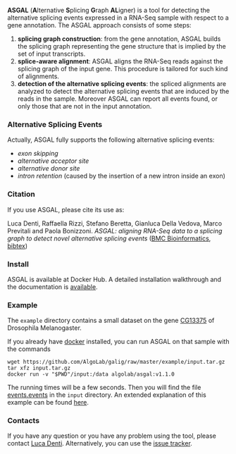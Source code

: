 **ASGAL** (**A**lternative **S**plicing **G**raph **AL**igner) is a
tool for detecting the alternative splicing events expressed in a
RNA-Seq sample with respect to a gene annotation. The 
ASGAL approach consists of some  steps:
1. **splicing graph construction**: from the gene annotation, ASGAL builds the splicing graph representing the gene structure that is implied by the set of input transcripts.
2. **splice-aware alignment**: ASGAL aligns the RNA-Seq reads against the splicing
graph of the input gene. This procedure is tailored for such kind of alignments.
3. **detection of the alternative splicing events**: the spliced alignments are analyzed to detect the alternative splicing events that are induced by the reads in the sample. Moreover ASGAL can report all events found, or only those that are not in the input annotation.

### Alternative Splicing Events
Actually, ASGAL fully supports the following alternative splicing
events:
* _exon skipping_
* _alternative acceptor site_
* _alternative donor site_
* _intron retention_ (caused by the insertion of a new intron inside an
exon)

### Citation

If you use ASGAL, please cite its use as:

Luca Denti, Raffaella Rizzi, Stefano Beretta, Gianluca Della Vedova,
Marco Previtali and Paola Bonizzoni.  _ASGAL: aligning RNA-Seq data to
a splicing graph to detect novel alternative splicing events_ ([BMC
Bioinformatics](https://doi.org/10.1186/s12859-018-2436-3),
[bibtex](https://raw.githubusercontent.com/AlgoLab/galig/master/docs/citation.bib))

### Install

ASGAL is available <!--at conda-forge and--> at Docker Hub. A detailed installation walkthrough and the documentation is [available](documentation). 

### Example

The `example` directory contains a small dataset on the gene
[CG13375](http://www.ensembl.org/Drosophila_melanogaster/Gene/Summary?db=core;g=FBgn0040370;r=X:283186-294962)
of Drosophila Melanogaster.

If you already have [docker](https://www.docker.com) installed, you
can run ASGAL on that sample with the commands
```
wget https://github.com/AlgoLab/galig/raw/master/example/input.tar.gz
tar xfz input.tar.gz
docker run -v "$PWD"/input:/data algolab/asgal:v1.1.0
```

The running times will be a few seconds. Then you will find the file
[events.events](https://github.com/AlgoLab/galig/raw/master/example/events.events)
in the `input` directory. An extended explanation of this example
can be found <a href="http://asgal.algolab.eu/documentation#example"
target="_blank">here</a>.

### Contacts
If you have any question or you have any problem using the tool,
please contact [Luca
Denti](https://algolab.eu/people/luca-denti/). Alternatively, you can
use the [issue tracker](https://github.com/AlgoLab/galig/issues).

<!--
Given a gene annotation, the splicing graph is a graph where each
vertex is an exon and two vertices are linked if they are consecutive
in at least one transcript.
-->
